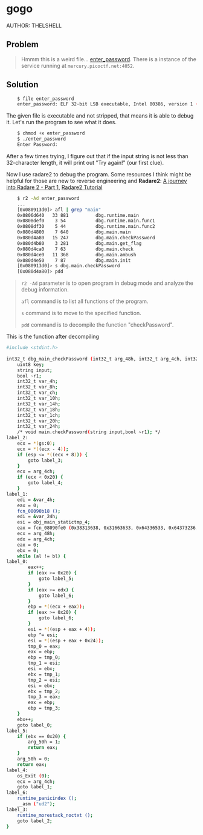 # gogo
AUTHOR: THELSHELL
## Problem
> Hmmm this is a weird file... [enter_password](https://github.com/Henry1601/PicoCTF-Writeup/blob/main/Reverse%20Engineering/gogo/enter_password). There is a instance of the service running at `mercury.picoctf.net:4052`.
## Solution
```bash
	$ file enter_password 
	enter_password: ELF 32-bit LSB executable, Intel 80386, version 1 (SYSV), statically linked, Go BuildID=3-hVI6nMz0HbfIUMSEzq/TkiA8oRk8FHsCuRXIle2/C1my_KvOIt2KUk44LyQs/-XrwOx7UDhcGGdtF5xpG, with debug_info, not stripped
```
The given file is executable and not stripped, that means it is able to debug it. Let's run the program to see what it does.
```bash
	$ chmod +x enter_password
	$ ./enter_password                        
	Enter Password:
```
After a few times trying, I figure out that if the input string is not less than 32-character length, it will print out "Try again!" (our first clue).

Now I use radare2 to debug the program. Some resources I think might be helpful for those are new to reverse engineering and **Radare2**: [A journey into Radare 2 - Part 1](https://www.megabeets.net/a-journey-into-radare-2-part-1/), [Radare2 Tutorial](https://www.youtube.com/watch?v=oW8Ey5STrPI&list=PLg_QXA4bGHpvsW-qeoi3_yhiZg8zBzNwQ)
```bash
	$ r2 -Ad enter_password
	...
	[0x080913d0]> afl | grep "main"
	0x0806d640   33 881          dbg.runtime.main
	0x0808def0    3 54           dbg.runtime.main.func1
	0x0808df30    5 44           dbg.runtime.main.func2
	0x080d4800    7 640          dbg.main.main
	0x080d4a80   15 247          dbg.main.checkPassword
	0x080d4b80    3 281          dbg.main.get_flag
	0x080d4ca0    7 63           dbg.main.check
	0x080d4ce0   11 368          dbg.main.ambush
	0x080d4e50    7 87           dbg.main.init
	[0x080913d0]> s dbg.main.checkPassword 
	[0x080d4a80]> pdd
```
> `r2 -Ad` parameter is to open program in debug mode and analyze the debug information.
> 
> `afl` command is to list all functions of the program.
> 
> `s` command is to move to the specified function.
>
> `pdd` command is to decompile the function "checkPassword".

This is the function after decompiling
```bash
#include <stdint.h>
 
int32_t dbg_main_checkPassword (int32_t arg_48h, int32_t arg_4ch, int32_t arg_50h) {
	uint8 key;
	string input;
	bool ~r1;
	int32_t var_4h;
	int32_t var_8h;
	int32_t var_ch;
	int32_t var_10h;
	int32_t var_14h;
	int32_t var_18h;
	int32_t var_1ch;
	int32_t var_20h;
	int32_t var_24h;
	/* void main.checkPassword(string input,bool ~r1); */
label_2:
	ecx = *(gs:0);
	ecx = *((ecx - 4));
	if (esp <= *((ecx + 8))) {
		goto label_3;
	}
	ecx = arg_4ch;
	if (ecx < 0x20) {
		goto label_4;
	}
label_1:
	edi = &var_4h;
	eax = 0;
	fcn_08090b18 ();
	edi = &var_24h;
	esi = obj_main_statictmp_4;
	eax = fcn_08090fe0 (0x38313638, 0x31663633, 0x64336533, 0x64373236, 0x37336166, 0x62646235, 0x39383338, 0x65343132);
	ecx = arg_48h;
	edx = arg_4ch;
	eax = 0;
	ebx = 0;
	while (al != bl) {
label_0:
		eax++;
		if (eax >= 0x20) {
			goto label_5;
		}
		if (eax >= edx) {
			goto label_6;
		}
		ebp = *((ecx + eax));
		if (eax >= 0x20) {
			goto label_6;
		}
		esi = *((esp + eax + 4));
		ebp ^= esi;
		esi = *((esp + eax + 0x24));
		tmp_0 = eax;
		eax = ebp;
		ebp = tmp_0;
		tmp_1 = esi;
		esi = ebx;
		ebx = tmp_1;
		tmp_2 = esi;
		esi = ebx;
		ebx = tmp_2;
		tmp_3 = eax;
		eax = ebp;
		ebp = tmp_3;
	}
	ebx++;
	goto label_0;
label_5:
	if (ebx == 0x20) {
		arg_50h = 1;
		return eax;
	}
	arg_50h = 0;
	return eax;
label_4:
	os_Exit (0);
	ecx = arg_4ch;
	goto label_1;
label_6:
	runtime_panicindex ();
	__asm ("ud2");
label_3:
	runtime_morestack_noctxt ();
	goto label_2;
}
```
